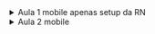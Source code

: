 <details>
<summary>Aula 1 mobile apenas setup da RN</summary>
aqui não são utilizados px e sim bp a densidade de pixels são diferentes.
aqui é tudo igual no react exceto algumas libs e o m odo de estilização, mas até isso pode ser semelhante.

```bash
❯ yarn add nativewind   
❯ yarn add tailwindcss -D
```

```json
tsconfig.json
{
  "extends": "expo/tsconfig.base",
  "compilerOptions": {
    "strict": true,
    "types": [
      "nativewind/types"
    ]
  }
}
```


```js
tailwind.config.js
/** @type {import('tailwindcss').Config} */
module.exports = {
  content: ["./App.{js,jsx,ts,tsx}", "./<custom directory>/**/*.{js,jsx,ts,tsx}"],
  theme: {
    extend: {},
  },
  plugins: [],
}
```

```bash
  yarn add eslint @rocketseat/eslint-config -D
```

```bash
touch eslintrc.json
```

```json
{
  "extends": [
    "@rocketseat/eslint-config/react"
  ]
}
```

```bash
 yarn add prettier-plugin-tailwindcss -D     
```


```bash
touch prettier.config.js
```

```js
module.exports = {
  plugins: [
    require('prettier-plugin-tailwindcss')
  ]
}

```

</details>

<details>
<summary>Aula 2 mobile</summary>

https://github.com/expo/google-fonts
```bash
 npx expo install @expo-google-fonts/inter expo-font
```

[svg no RN + Expo](https://github.com/kristerkari/react-native-svg-transformer)
</details>

